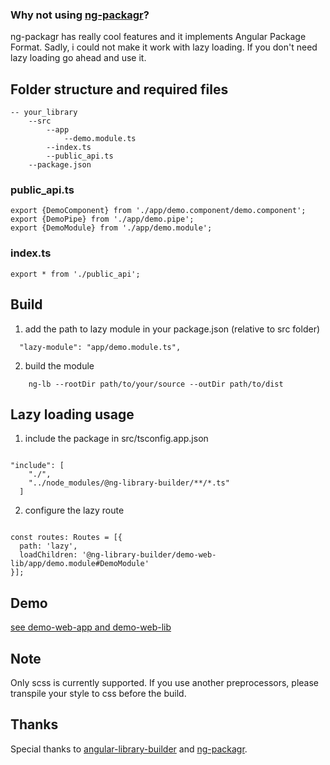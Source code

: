 ### Why not using [ng-packagr](https://github.com/dherges/ng-packagr)?


ng-packagr has really cool features and it implements Angular Package Format. Sadly, i could not make it work with lazy loading.
If you don't need lazy loading go ahead and use it.


## Folder structure and required files

```
-- your_library
    --src
        --app
            --demo.module.ts
        --index.ts
        --public_api.ts
    --package.json
```

### public_api.ts


```
export {DemoComponent} from './app/demo.component/demo.component';
export {DemoPipe} from './app/demo.pipe';
export {DemoModule} from './app/demo.module';

```

### index.ts

```
export * from './public_api';
```


## Build

1. add the path to lazy module in your package.json (relative to src folder)
```
  "lazy-module": "app/demo.module.ts",
```

2. build the module
```
    ng-lb --rootDir path/to/your/source --outDir path/to/dist
```


## Lazy loading usage


1. include the package in src/tsconfig.app.json

```

"include": [
    "./",
    "../node_modules/@ng-library-builder/**/*.ts"
  ]

```
2. configure the lazy route
```

const routes: Routes = [{
  path: 'lazy',
  loadChildren: '@ng-library-builder/demo-web-lib/app/demo.module#DemoModule'
}];

```

## Demo

[see demo-web-app and demo-web-lib](https://github.com/gsuveti/ng-library-builder)


## Note

Only scss is currently supported. If you use another preprocessors, please transpile your style to css before the build.


## Thanks

Special thanks to [angular-library-builder](https://github.com/bmvantunes/angular-library-builder) and [ng-packagr](https://github.com/dherges/ng-packagr).